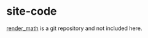 # site-code

[render_math](https://github.com/barrysteyn/pelican_plugin-render_math.git) is a git repository and not included here. 
